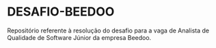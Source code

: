 # DESAFIO-BEEDOO
Repositório referente à resolução do desafio para a vaga de Analista de Qualidade de Software Júnior da empresa Beedoo.
